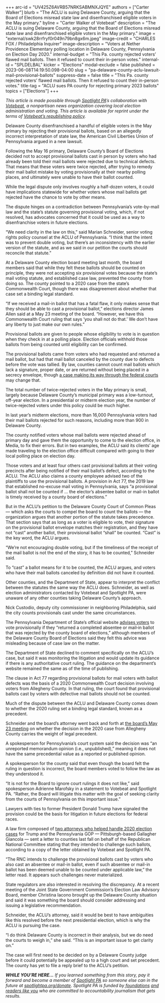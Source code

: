 +++
arc-id = "UV425Z6AVRB57NRKSABMNXJQYE"
authors = ["Carter Walker"]
blurb = "The ACLU is suing Delaware County, arguing that the Board of Elections misread state law and disenfranchised eligible voters in the May primary."
byline = "Carter Walker of Votebeat"
description = "The ACLU is suing Delaware County, arguing that the Board of Elections misread state law and disenfranchised eligible voters in the May primary."
image = "external/swk28rrfryf0r049n79bn8gx6m.jpeg"
image-credit = "CHARLES FOX / Philadelphia Inquirer"
image-description = "Voters at Nether Providence Elementary polling location in Delaware County, Pennsylvania on Election Day 2020."
internal-budget = "This Pa. county rejected voters’ flawed mail ballots. Then it refused to count their in-person votes."
internal-id = "SPLDELBAL"
kicker = "Elections"
modal-exclude = false
published = 2023-06-08T14:19:50.098-04:00
slug = "pa-delaware-county-aclu-lawsuit-mail-provisional-ballots"
suppress-date = false
title = "This Pa. county rejected voters’ flawed mail ballots. Then it refused to count their in-person votes."
title-tag = "ACLU sues PA county for rejecting primary 2023 ballots"
topics = ["Elections"]
+++

<i>This article is made possible through </i><a href="https://www.spotlightpa.org/"><i>Spotlight PA</i></a><i>’s collaboration with </i><a href="https://www.votebeat.org/"><i>Votebeat</i></a><i>, a nonpartisan news organization covering local election administration and voting. This article is available for reprint under the terms of </i><a href="https://www.votebeat.org/pages/republishing"><i>Votebeat’s republishing policy</i></a><i>.</i>

Delaware County disenfranchised a handful of eligible voters in the May primary by rejecting their provisional ballots, based on an allegedly incorrect interpretation of state law, the American Civil Liberties Union of Pennsylvania argued in a new lawsuit.

Following the May 16 primary, Delaware County’s Board of Elections decided not to accept provisional ballots cast in person by voters who had already been told their mail ballots were rejected due to technical defects. That means that these voters were twice rejected, after trying to remedy their mail ballot mistake by voting provisionally at their nearby polling places, and ultimately were unable to have their ballot counted.

While the legal dispute only involves roughly a half-dozen voters, it could have implications statewide for whether voters whose mail ballots get rejected have the chance to vote by other means.

<script src="https://www.spotlightpa.org/embed.js" async></script><div data-spl-embed-version="1" data-spl-src="https://www.spotlightpa.org/embeds/newsletter/"></div>


The dispute hinges on a contradiction between Pennsylvania’s vote-by-mail law and the state’s statute governing provisional voting, which, if not resolved, has advocates concerned that it could be used as a way to disenfranchise voters in future elections.

“We need clarity in the law on this,” said Marian Schneider, senior voting rights policy counsel at the ACLU of Pennsylvania. “I think that the intent was to prevent double voting, but there’s an inconsistency with the earlier version of the statute, and as we said in our petition the courts should reconcile that statute.”

At a Delaware County election board meeting last month, the board members said that while they felt these ballots should be counted on principle, they were not accepting six provisional votes because the state’s mail voting statute, and established case law, prevented the county from doing so. The county pointed to a 2020 case from the state’s Commonwealth Court, though there was disagreement about whether that case set a binding legal standard.

“If we received a mail-in ballot that has a fatal flaw, it only makes sense that they should be able to cast a provisional ballot,” elections director James Allen said at a May 23 meeting of the board. “However, we have this Commonwealth Court ruling that says ‘you shall not do that.’ We don’t have any liberty to just make our own rules.”

Provisional ballots are given to people whose eligibility to vote is in question when they check in at a polling place. Election officials withhold those ballots from being counted until eligibility can be confirmed.

The provisional ballots came from voters who had requested and returned a mail ballot, but had that mail ballot canceled by the county due to defects before the vote was tallied. By law, counties cannot count mail ballots which lack a signature, proper date, or are returned without being placed in a secrecy envelope, though <a href="https://www.aclupa.org/en/cases/pennsylvania-state-conference-naacp-et-al-v-schmidt-et-al">a case making its way through the federal courts</a> may change that.

The total number of twice-rejected voters in the May primary is small, largely because Delaware County’s municipal primary was a low-turnout, off-year election. In a presidential or midterm election year, the number of twice-rejected voters under this policy could be much higher.

In last year’s midterm elections, more than 16,000 Pennsylvania voters had their mail ballots rejected for such reasons, including more than 900 in Delaware County.

The county notified voters whose mail ballots were rejected ahead of primary day and gave them the opportunity to come to the election office, in Media, to fix their errors. But in two examples, the ACLU said its clients’ age made traveling to the election office difficult compared with going to their local polling place on election day.

Those voters and at least four others cast provisional ballots at their voting precincts after being notified of their mail ballot’s defect, according to the ACLU. The ACLU also claims a county employee advised two of the plaintiffs to use the provisional ballots. A provision in Act 77, the 2019 law that established no-excuse mail voting in Pennsylvania, says “a provisional ballot shall not be counted if … the elector’s absentee ballot or mail-in ballot is timely received by a county board of elections.”

But in the ACLU’s petition to the Delaware County Court of Common Pleas — which asks the courts to compel the board to count the ballots — the organization argues that another portion of the statute takes precedence. That section says that as long as a voter is eligible to vote, their signature on the provisional ballot envelope matches their registration, and they have not “cast” another ballot, their provisional ballot “shall” be counted. “Cast” is the key word, the ACLU argues.

“We’re not encouraging double voting, but if the timeliness of the receipt of the mail ballot is not the end of the story, it has to be counted,” Schneider said.

To “cast” a ballot means for it to be counted, the ACLU argues, and voters who have their mail ballots canceled by definition did not have it counted.

Other counties, and the Department of State, appear to interpret the conflict between the statutes the same way the ACLU does. Schneider, as well as election administrators contacted by Votebeat and Spotlight PA, were unaware of any other counties taking Delaware County’s approach.

Nick Custodio, deputy city commissioner in neighboring Philadelphia, said the city counts provisionals cast under the same circumstances.

The Pennsylvania Department of State’s official website <a href="https://www.vote.pa.gov/Voting-in-PA/Pages/Voting-by-Provisional-Ballot.aspx">advises voters</a> to vote provisionally if they “returned a completed absentee or mail‐in ballot that was rejected by the county board of elections,” although members of the Delaware County Board of Elections said they felt this advice was misleading because of case law on the matter.

The Department of State declined to comment specifically on the ACLU’s case, but said it was monitoring the litigation and would update its guidance if there is any authoritative court ruling. The guidance on the department’s website remained the same as of the time of publishing.

The clause in Act 77 regarding provisional ballots for mail voters with ballot defects was the basis of a 2020 Commonwealth Court decision involving voters from Allegheny County. In that ruling, the court found that provisional ballots cast by voters with defective mail ballots should not be counted.

Much of the dispute between the ACLU and Delaware County comes down to whether the 2020 ruling set a binding legal standard, known as a precedent.

Schneider and the board’s attorney went back and forth at <a href="https://www.youtube.com/watch?time_continue=976&v=viwq3TIRHhk&embeds_referring_euri=https%3A%2F%2Fwww.delcopa.gov%2F&source_ve_path=Mjg2NjIsMjg2NjIsMjg2NjIsMzY4NDIsMzY4NDIsMjg2NjIsMjg2NjY&feature=emb_logo">the board’s May 23 meeting</a> on whether the decision in the 2020 case from Allegheny County carries the weight of legal precedent.

A spokesperson for Pennsylvania’s court system said the decision was “an unreported memorandum opinion (i.e., unpublished),” meaning it does not have the same precedential value as a reported or published opinion.

A spokesperson for the county said that even though the board felt the ruling in question is incorrect, the board members voted to follow the law as they understood it.

“It is not for the Board to ignore court rulings it does not like,” said spokesperson Adrienne Marofsky in a statement to Votebeat and Spotlight PA. “Rather, the Board will litigate this matter with the goal of seeking clarity from the courts of Pennsylvania on this important issue.”

Lawyers with ties to former President Donald Trump have signaled the provision could be the basis for litigation in future elections for federal races.

<script src="https://www.spotlightpa.org/embed.js" async></script><div data-spl-embed-version="1" data-spl-src="https://www.spotlightpa.org/embeds/donate/"></div>


A law firm composed of <a href="https://www.pennlive.com/news/2022/11/attorneys-who-fought-pa-election-results-donated-to-oz-campaign-records-show.html">two attorneys who helped handle 2020 election cases</a> for Trump and the Pennsylvania GOP — Pittsburgh-based Gallagher Giancola — sent a letter to counties last fall on behalf of the Republican National Committee stating that they intended to challenge such ballots, according to a copy of the letter obtained by Votebeat and Spotlight PA.

“The RNC intends to challenge the provisional ballots cast by voters who also cast an absentee or mail-in ballot, even if such absentee or mail-in ballot has been deemed unable to be counted under applicable law,” the letter read. It appears such challenges never materialized.

State regulators are also interested in resolving the discrepancy. At a recent meeting of the Joint State Government Commission’s Election Law Advisory Board, member Christina Iacono brought up the Delaware County situation and said it was something the board should consider addressing and issuing a legislative recommendation.

Schneider, the ACLU’s attorney, said it would be best to have ambiguities like this resolved before the next presidential election, which is why the ACLU is pursuing the case.

“I do think Delaware County is incorrect in their analysis, but we do need the courts to weigh in,” she said. “This is an important issue to get clarity on.”

The case will first need to be decided on by a Delaware County judge before it could potentially be appealed up to a high court and set precedent. The county has yet to file a reply brief to the ACLU’s petition.

<i><b>WHILE YOU’RE HERE...</b></i><i> If you learned something from this story, pay it forward and become a member of </i><a href="https://www.spotlightpa.org/"><i>Spotlight PA</i></a><i> so someone else can in the future at </i><a href="http://spotlightpa.org/donate"><i>spotlightpa.org/donate</i></a><i>. Spotlight PA is funded by</i><a href="https://www.spotlightpa.org/support"><i> foundations</i></a><i> </i><a href="https://www.spotlightpa.org/support"><i>and readers like you</i></a><i> who are committed to accountability journalism that gets results.</i>
